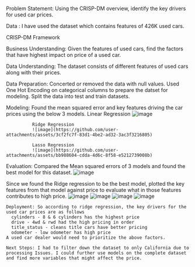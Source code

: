 Problem Statement: Using the CRISP-DM overview, identify the key drivers for used car prices.

Data : I have used the dataset which contains features of 426K used cars.

CRISP-DM Framework

  Business Understanding: Given the features of used cars, find the factors that have highest impact on price of a used car.
  
  Data Understanding: The dataset consists of different features of used cars along with their prices.
  
  Data Preparation: Concerted or removed the data with null values. Used One Hot Encoding on categorical columns to prepare the datset for modeling. Split the data into test and train datasets.
  
  Modeling: Found the mean squared error and key features driving the car prices using the below 3 models.
              Linear Regression
              ![image](https://github.com/user-attachments/assets/27883f9d-8062-43c3-aeff-abd7f695e3bf)

              Ridge Regression
              ![image](https://github.com/user-attachments/assets/3cf2fc7f-83d1-4be2-ad32-3ac3f3216805)

              Lasso Regression
              ![image](https://github.com/user-attachments/assets/bb988604-cdda-4d6c-8f58-e5212739008b)


  Evaluation: Compared the Mean squared errors of 3 models and found the best model for this dataset.
  ![image](https://github.com/user-attachments/assets/3a5f0be9-b48e-4c48-8890-87d435a66c71)

  Since we found the Ridge regression to be the best model, plotted the key features from that model against price to evaluate what in those features contributes to high price.
  ![image](https://github.com/user-attachments/assets/a65392cc-eb0e-413a-97cd-2f367c144317)
  ![image](https://github.com/user-attachments/assets/10ee04e0-d6b9-4a32-914d-01d13bed64c8)
  ![image](https://github.com/user-attachments/assets/2c95a3c5-8f1f-470e-8763-d594894da03e)
  ![image](https://github.com/user-attachments/assets/1e18f07b-b554-4f19-bb30-6f891433d263)

    Deployment: So according to ridge regression, the key drivers for the used car prices are as follows
      cylinders - 8 & 6 cylinders has the highest price
      drive - 4wd & rwd had the high pricing in order
      title_status - cleans title cars have better pricing
      odometer - low odometer has high price
    A used car dealer would need to prioritize the above factors.

    Next Steps: I had to filter down the dataset to only California due to processing Issues. I could further use models on the complete dataset and find more variables that might affect the price.
    




